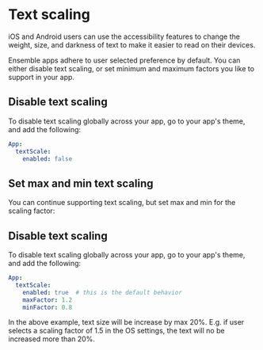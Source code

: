 # Text scaling

iOS and Android users can use the accessibility features to change the weight, size, and darkness of text to make it easier to read on their devices.

Ensemble apps adhere to user selected preference by default. You can either disable text scaling, or set minimum and maximum factors you like to support in your app. 


## Disable text scaling

To disable text scaling globally across your app, go to your app's theme, and add the following:

```yaml
App:
  textScale:
    enabled: false
```

## Set max and min text scaling

You can continue supporting text scaling, but set max and min for the scaling factor:

## Disable text scaling

To disable text scaling globally across your app, go to your app's theme, and add the following:

```yaml
App:
  textScale:
    enabled: true  # this is the default behavior
    maxFactor: 1.2
    minFactor: 0.8
```

In the above example, text size will be increase by max 20%. E.g. if user selects a scaling factor of 1.5 in the OS settings, the text will no be increased more than 20%.
